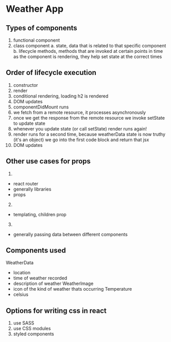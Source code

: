 # Weather App

## Types of components
1. functional component
2. class component
  a. state, data that is related to that specific component
  b. lifecycle methods, methods that are invoked at certain points in time as the component is rendering, they help set state at the correct times

## Order of lifecycle execution

1. constructor
2. render
3. conditional rendering, loading h2 is rendered
4. DOM updates
5. componentDidMount runs
6. we fetch from a remote resource, it processes asynchronously
7. once we get the response from the remote resource we invoke setState to update state
8. whenever you update state (or call setState) render runs again!
9. render runs for a second time, because weatherData state is now truthy (it's an object) we go into the first code block and return that jsx
10. DOM updates

## Other use cases for props

1.
- react router
- generally libraries
- props

2.
- templating, children prop

3.
- generally passing data between different components

## Components used 

WeatherData
- location
- time of weather recorded
- description of weather
WeatherImage
- icon of the kind of weather thats occurring
Temperature
- celsius

## Options for writing css in react
1. use SASS
2. use CSS modules
3. styled components
